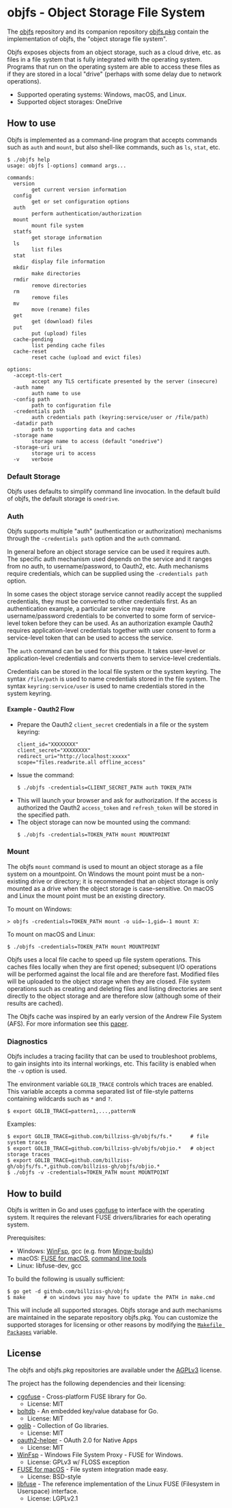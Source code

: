 # objfs - Object Storage File System

The [objfs](https://github.com/billziss-gh/objfs) repository and its companion repository [objfs.pkg](https://github.com/billziss-gh/objfs.pkg) contain the implementation of objfs, the "object storage file system".

Objfs exposes objects from an object storage, such as a cloud drive, etc. as files in a file system that is fully integrated with the operating system. Programs that run on the operating system are able to access these files as if they are stored in a local "drive" (perhaps with some delay due to network operations).

- Supported operating systems: Windows, macOS, and Linux.
- Supported object storages: OneDrive

## How to use

Objfs is implemented as a command-line program that accepts commands such as `auth` and `mount`, but also shell-like commands, such as `ls`, `stat`, etc.

```
$ ./objfs help
usage: objfs [-options] command args...

commands:
  version
    	get current version information
  config
    	get or set configuration options
  auth
    	perform authentication/authorization
  mount
    	mount file system
  statfs
    	get storage information
  ls
    	list files
  stat
    	display file information
  mkdir
    	make directories
  rmdir
    	remove directories
  rm
    	remove files
  mv
    	move (rename) files
  get
    	get (download) files
  put
    	put (upload) files
  cache-pending
    	list pending cache files
  cache-reset
    	reset cache (upload and evict files)

options:
  -accept-tls-cert
    	accept any TLS certificate presented by the server (insecure)
  -auth name
    	auth name to use
  -config path
    	path to configuration file
  -credentials path
    	auth credentials path (keyring:service/user or /file/path)
  -datadir path
    	path to supporting data and caches
  -storage name
    	storage name to access (default "onedrive")
  -storage-uri uri
    	storage uri to access
  -v	verbose
```

### Default Storage

Objfs uses defaults to simplify command line invocation. In the default build of objfs, the default storage is `onedrive`.

### Auth

Objfs supports multiple "auth" (authentication or authorization) mechanisms through the `-credentials path` option and the `auth` command.

In general before an object storage service can be used it requires auth. The specific auth mechanism used depends on the service and it ranges from no auth, to username/password, to Oauth2, etc. Auth mechanisms require credentials, which can be supplied using the `-credentials path` option.

In some cases the object storage service cannot readily accept the supplied credentials, they must be converted to other credentials first. As an authentication example, a particular service may require username/password credentials to be converted to some form of service-level token before they can be used. As an authorization example Oauth2 requires application-level credentials together with user consent to form a service-level token that can be used to access the service.

The `auth` command can be used for this purpose. It takes user-level or application-level credentials and converts them to service-level credentials.

Credentials can be stored in the local file system or the system keyring. The syntax `/file/path` is used to name credentials stored in the file system. The syntax `keyring:service/user` is used to name credentials stored in the system keyring.

#### Example - Oauth2 Flow

- Prepare the Oauth2 `client_secret` credentials in a file or the system keyring:
    ```
    client_id="XXXXXXXX"
    client_secret="XXXXXXXX"
    redirect_uri="http://localhost:xxxxx"
    scope="files.readwrite.all offline_access"
    ```
- Issue the command:
    ```
    $ ./objfs -credentials=CLIENT_SECRET_PATH auth TOKEN_PATH
    ```
- This will launch your browser and ask for authorization. If the access is authorized the Oauth2 `access_token` and `refresh_token` will be stored in the specified path.
- The object storage can now be mounted using the command:
    ```
    $ ./objfs -credentials=TOKEN_PATH mount MOUNTPOINT
    ```

### Mount

The objfs `mount` command is used to mount an object storage as a file system on a mountpoint. On Windows the mount point must be a non-existing drive or directory; it is recommended that an object storage is only mounted as a drive when the object storage is case-sensitive. On macOS and Linux the mount point must be an existing directory.

To mount on Windows:

```
> objfs -credentials=TOKEN_PATH mount -o uid=-1,gid=-1 mount X:
```

To mount on macOS and Linux:

```
$ ./objfs -credentials=TOKEN_PATH mount MOUNTPOINT
```

Objfs uses a local file cache to speed up file system operations. This caches files locally when they are first opened; subsequent I/O operations will be performed against the local file and are therefore fast. Modified files will be uploaded to the object storage when they are closed. File system operations such as creating and deleting files and listing directories are sent directly to the object storage and are therefore slow (although some of their results are cached).

The Objfs cache was inspired by an early version of the Andrew File System (AFS). For more information see this [paper](http://pages.cs.wisc.edu/~remzi/OSTEP/dist-afs.pdf).

### Diagnostics

Objfs includes a tracing facility that can be used to troubleshoot problems, to gain insights into its internal workings, etc. This facility is enabled when the `-v` option is used.

The environment variable `GOLIB_TRACE` controls which traces are enabled. This variable accepts a comma separated list of file-style patterns containing wildcards such as `*` and `?`.

```
$ export GOLIB_TRACE=pattern1,...,patternN
```

Examples:

```
$ export GOLIB_TRACE=github.com/billziss-gh/objfs/fs.*      # file system traces
$ export GOLIB_TRACE=github.com/billziss-gh/objfs/objio.*   # object storage traces
$ export GOLIB_TRACE=github.com/billziss-gh/objfs/fs.*,github.com/billziss-gh/objfs/objio.*
$ ./objfs -v -credentials=TOKEN_PATH mount MOUNTPOINT
```

## How to build

Objfs is written in Go and uses [cgofuse](https://github.com/billziss-gh/cgofuse) to interface with the operating system. It requires the relevant FUSE drivers/libraries for each operating system.

Prerequisites:
- Windows: [WinFsp](https://github.com/billziss-gh/winfsp), gcc (e.g. from [Mingw-builds](http://mingw-w64.org/doku.php/download))
- macOS: [FUSE for macOS](https://osxfuse.github.io), [command line tools](https://developer.apple.com/library/content/technotes/tn2339/_index.html)
- Linux: libfuse-dev, gcc

To build the following is usually sufficient:

```
$ go get -d github.com/billziss-gh/objfs
$ make      # on windows you may have to update the PATH in make.cmd
```

This will include all supported storages. Objfs storage and auth mechanisms are maintained in the separate repository objfs.pkg. You can customize the supported storages for licensing or other reasons by modifying the [`Makefile Packages`](Makefile) variable.

## License

The objfs and objfs.pkg repositories are available under the [AGPLv3](License.txt) license.

The project has the following dependencies and their licensing:

- [cgofuse](https://github.com/billziss-gh/cgofuse) - Cross-platform FUSE library for Go.
    - License: MIT
- [boltdb](https://github.com/boltdb/bolt) - An embedded key/value database for Go.
    - License: MIT
- [golib](https://github.com/billziss-gh/golib) - Collection of Go libraries.
    - License: MIT
- [oauth2-helper](https://github.com/billziss-gh/oauth2-helper) - OAuth 2.0 for Native Apps
    - License: MIT
- [WinFsp](https://github.com/billziss-gh/winfsp) - Windows File System Proxy - FUSE for Windows.
    - License: GPLv3 w/ FLOSS exception
- [FUSE for macOS](https://osxfuse.github.io) - File system integration made easy.
    - License: BSD-style
- [libfuse](https://github.com/libfuse/libfuse) - The reference implementation of the Linux FUSE (Filesystem in Userspace) interface.
    - License: LGPLv2.1
